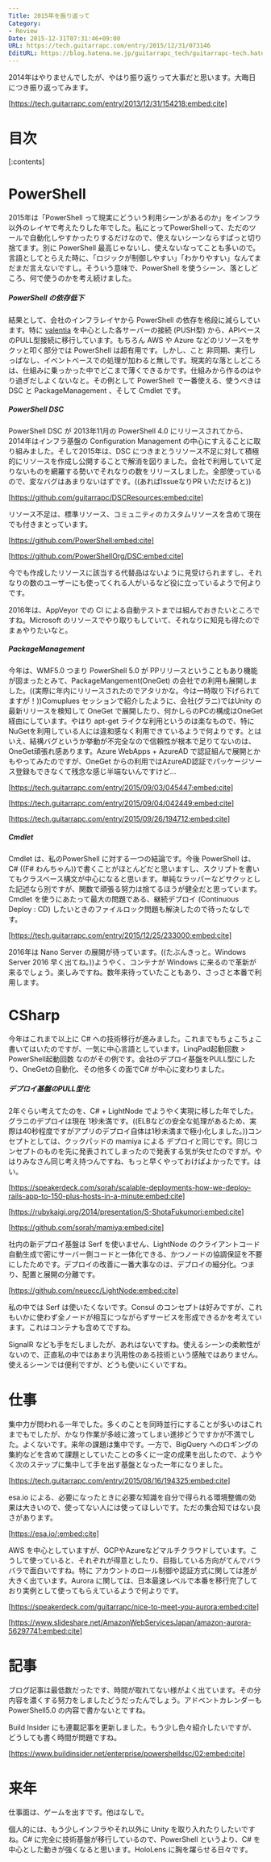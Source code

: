 ```yaml
---
Title: 2015年を振り返って
Category:
- Review
Date: 2015-12-31T07:31:46+09:00
URL: https://tech.guitarrapc.com/entry/2015/12/31/073146
EditURL: https://blog.hatena.ne.jp/guitarrapc_tech/guitarrapc-tech.hatenablog.com/atom/entry/6653586347150826177
---
```


2014年はやりませんでしたが、やはり振り返りって大事だと思います。大晦日につき振り返ってみます。

[https://tech.guitarrapc.com/entry/2013/12/31/154218:embed:cite]


# 目次

[:contents]

# PowerShell

2015年は「PowerShell って現実にどういう利用シーンがあるのか」をインフラ以外のレイヤで考えたりした年でした。私にとってPowerShellって、ただのツールで自動化しやすかったりするだけなので、使えないシーンならすぱっと切り捨てます。別に PowerShell 最高じゃないし、使えないなってことも多いので。言語としてとらえた時に、「ロジックが制御しやすい」「わかりやすい」なんてまだまだ言えないですし。そういう意味で、PowerShell を使うシーン、落としどころ、何で使うのかを考え続けました。

##### PowerShell の依存低下

結果として、会社のインフラレイヤから PowerShell の依存を格段に減らしています。特に [valentia](https://github.com/guitarrapc/valentia) を中心とした各サーバーの接続 (PUSH型) から、APIベースのPULL型接続に移行しています。もちろん AWS や Azure などのリソースをサクッと叩く部分では PowerShell は超有用です。しかし、こと 非同期、実行しっぱなし、イベントベースでの処理が加わると無しです。現実的な落としどころは、仕組みに乗っかった中でどこまで薄くできるかです。仕組みから作るのはやり過ぎだしよくないなと。その例として PowerShell で一番使える、使うべきは DSC と PackageManagement 、そして Cmdlet です。

##### PowerShell DSC

PowerShell DSC が 2013年11月の PowerShell 4.0 にリリースされてから、2014年はインフラ基盤の Configuration Management の中心にすえることに取り組みました。そして2015年は、DSC につきまとうリソース不足に対して積極的にリソースを作成し公開することで解消を図りました。会社で利用していて足りないものを網羅する勢いでそれなりの数をリリースしました。全部使っているので、変なバグはあまりないはずです。((あればIssueなりPR いただけると))

[https://github.com/guitarrapc/DSCResources:embed:cite]

リソース不足は、標準リソース、コミュニティのカスタムリソースを含めて現在でも付きまとっています。

[https://github.com/PowerShell:embed:cite]

[https://github.com/PowerShellOrg/DSC:embed:cite]

今でも作成したリソースに該当する代替品はないように見受けられますし、それなりの数のユーザーにも使ってくれる人がいるなど役に立っているようで何よりです。

2016年は、AppVeyor での CI による自動テストまでは組んでおきたいところですね。Microsoft のリソースでやり取りもしていて、それなりに知見も得たのでまぁやりたいなと。

##### PackageManagement

今年は、WMF5.0 つまり PowerShell 5.0 が PPリリースということもあり機能が固まったとみて、PackageMangement(OneGet) の会社での利用も展開しました。((実際に年内にリリースされたのでアタリかな。今は一時取り下げられてますが！))Comuplues セッションで紹介したように、会社(グラニ)ではUnity の最新リリースを検知して OneGet で展開したり、何かしらのPCの構成はOneGet 経由にしています。やはり apt-get ライクな利用というのは楽なもので、特に NuGetを利用している人には違和感なく利用できているようで何よりです。とはいえ、結構バグというか挙動が不完全なので信頼性が根本で足りてないのは、OneGet頑張れ感あります。Azure WebApps + AzureAD で認証組んで展開とかもやってみたのですが、OneGet からの利用ではAzureAD認証でパッケージソース登録もできなくて残念な感じ半端ないんですけど...

[https://tech.guitarrapc.com/entry/2015/09/03/045447:embed:cite]

[https://tech.guitarrapc.com/entry/2015/09/04/042449:embed:cite]

[https://tech.guitarrapc.com/entry/2015/09/26/194712:embed:cite]

##### Cmdlet

Cmdlet は、私のPowerShell に対する一つの結論です。今後 PowerShell は、C# ((F# わんちゃん))で書くことがほとんどだと思いますし、スクリプトを書いてもクラスベース構文が中心になると思います。単純なラッパーなどサクッとした記述なら別ですが、関数で頑張る努力は捨てるほうが健全だと思っています。Cmdlet を使うにあたって最大の問題である、継続デプロイ (Continuous Deploy : CD) したいときのファイルロック問題も解決したので待ったなしです。

[https://tech.guitarrapc.com/entry/2015/12/25/233000:embed:cite]

2016年は Nano Server の展開が待っています。((たぶんきっと。Windows Server 2016 早く出てね。))ようやく、コンテナが Windows に来るので革新が来るでしょう。楽しみですね。数年来待っていたこともあり、さっさと本番で利用します。

# CSharp

今年はこれまで以上に C# への技術移行が進みました。これまでもちょこちょこ書いてはいたのですが、一気に中心言語としています。LinqPad起動回数 > PowerShell起動回数 なのがその例です。会社のデプロイ基盤をPULL型にしたり、OneGetの自動化、その他多くの面でC# が中心に変わりました。

##### デプロイ基盤のPULL型化

2年ぐらい考えてたのを、C# + LightNode でようやく実現に移した年でした。グラニのデプロイは現在 1秒未満です。((ELBなどの安全な処理があるため、実際は40秒程度ですがアプリのデプロイ自体は1秒未満まで極小化しました。))コンセプトとしては、クックパッドの mamiya による デプロイと同じです。同じコンセプトのものを先に発表されてしまったので発表する気が失せたのですが。やはりみなさん同じ考え持つんですね、もっと早くやっておけばよかったです。はい。

[https://speakerdeck.com/sorah/scalable-deployments-how-we-deploy-rails-app-to-150-plus-hosts-in-a-minute:embed:cite]

[https://rubykaigi.org/2014/presentation/S-ShotaFukumori:embed:cite]

[https://github.com/sorah/mamiya:embed:cite]

社内の新デプロイ基盤は Serf を使いません、LightNode のクライアントコード自動生成で密にサーバー側コードと一体化できる、かつノードの協調保証を不要にしたためです。デプロイの改善に一番大事なのは、デプロイの細分化。つまり、配置と展開の分離です。

[https://github.com/neuecc/LightNode:embed:cite]

私の中では Serf は使いたくないです。Consul のコンセプトは好みですが、これもいかに使わず全ノードが相互につながらずサービスを形成できるかを考えています。これはコンテナも含めてですね。

SignalR なども手をだしましたが、あれはないですね。使えるシーンの柔軟性がないので、正直私の中ではあまり汎用性のある技術という感触ではありません。使えるシーンでは便利ですが、どうも使いにくいですね。



# 仕事

集中力が問われる一年でした。多くのことを同時並行にすることが多いのはこれまでもでしたが、かなり作業が多岐に渡ってしまい進捗どうですかが不満でした。よくないです。来年の課題は集中です。一方で、BigQuery へのロギングの集約などを含めて課題としていたことの多くに一定の成果を出したので、ようやく次のステップに集中して手を出す基盤となった一年になりました。

[https://tech.guitarrapc.com/entry/2015/08/16/194325:embed:cite]

esa.io による、必要になったときに必要な知識を自分で得られる環境整備の効果は大きいので、使ってない人には使ってほしいです。ただの集合知ではない良さがあります。

[https://esa.io/:embed:cite]

AWS を中心としていますが、GCPやAzureなどマルチクラウドしています。こうして使っていると、それぞれが得意としたり、目指している方向がてんでバラバラで面白いですね。特に アカウントのロール制御や認証方式に関しては差が大きく出ています。Aurora に関しては、日本最速レベルで本番を移行完了しており実例として使ってもらえているようで何よりです。

[https://speakerdeck.com/guitarrapc/nice-to-meet-you-aurora:embed:cite]

[https://www.slideshare.net/AmazonWebServicesJapan/amazon-aurora-56297741:embed:cite]


# 記事

ブログ記事は最低数だったです、時間が取れてない様がよく出ています。その分内容を濃くする努力をしましたどうだったんでしょう。アドベントカレンダーも PowerShell5.0 の内容で書かないとですね。

Build Insider にも連載記事を更新しました。もう少し色々紹介したいですが、どうしても書く時間が問題ですね。

[https://www.buildinsider.net/enterprise/powershelldsc/02:embed:cite]

# 来年

仕事面は、ゲームを出すです。他はなしで。

個人的には、もう少しインフラやそれ以外に Unity を取り入れたりしたいですね。C# に完全に技術基盤が移行しているので、PowerShell というより、C# を中心とした動きが強くなると思います。HoloLens に胸を躍らせる日々です。
